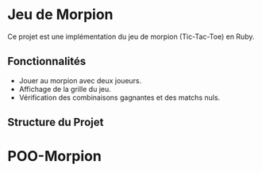 # Jeu de Morpion

Ce projet est une implémentation du jeu de morpion (Tic-Tac-Toe) en Ruby.

## Fonctionnalités

- Jouer au morpion avec deux joueurs.
- Affichage de la grille du jeu.
- Vérification des combinaisons gagnantes et des matchs nuls.

## Structure du Projet

# POO-Morpion
